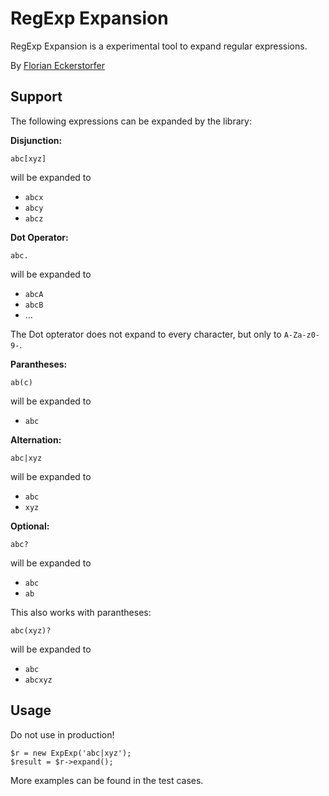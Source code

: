 RegExp Expansion
================

RegExp Expansion is a experimental tool to expand regular expressions.

By [Florian Eckerstorfer](http://florianeckerstorfer.com)

Support
-------

The following expressions can be expanded by the library:

**Disjunction:**

	abc[xyz]
	
will be expanded to

* `abcx`
* `abcy`
* `abcz`

**Dot Operator:**

	abc.

will be expanded to

* `abcA`
* `abcB`
* …

The Dot opterator does not expand to every character, but only to `A-Za-z0-9-`.

**Parantheses:**

	ab(c)
	
will be expanded to

* `abc`
	
**Alternation:**

	abc|xyz
	
will be expanded to

* `abc`
* `xyz`

**Optional:**

	abc?
	
will be expanded to

 * `abc`
 * `ab`

This also works with parantheses:

	abc(xyz)?

will be expanded to

* `abc`
* `abcxyz`

Usage
-----

Do not use in production!

	$r = new ExpExp('abc|xyz');
	$result = $r->expand();

More examples can be found in the test cases.



